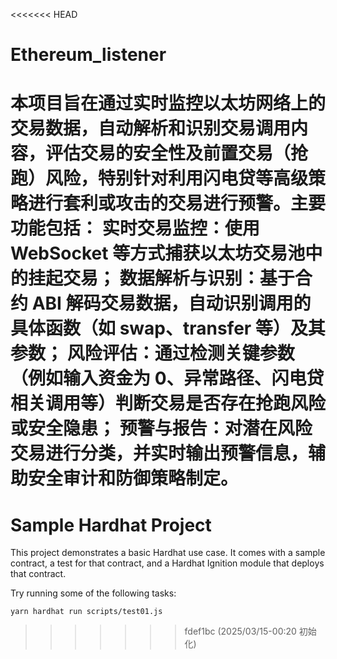 <<<<<<< HEAD
# Ethereum_listener
本项目旨在通过实时监控以太坊网络上的交易数据，自动解析和识别交易调用内容，评估交易的安全性及前置交易（抢跑）风险，特别针对利用闪电贷等高级策略进行套利或攻击的交易进行预警。主要功能包括：  实时交易监控：使用 WebSocket 等方式捕获以太坊交易池中的挂起交易； 数据解析与识别：基于合约 ABI 解码交易数据，自动识别调用的具体函数（如 swap、transfer 等）及其参数； 风险评估：通过检测关键参数（例如输入资金为 0、异常路径、闪电贷相关调用等）判断交易是否存在抢跑风险或安全隐患； 预警与报告：对潜在风险交易进行分类，并实时输出预警信息，辅助安全审计和防御策略制定。
=======
# Sample Hardhat Project

This project demonstrates a basic Hardhat use case. It comes with a sample contract, a test for that contract, and a Hardhat Ignition module that deploys that contract.

Try running some of the following tasks:

```shell
yarn hardhat run scripts/test01.js
```
>>>>>>> fdef1bc (2025/03/15-00:20 初始化)
